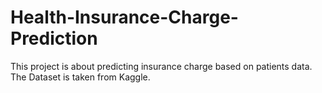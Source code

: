 # Health-Insurance-Charge-Prediction

This project is about predicting insurance charge based on patients data.
The Dataset is taken from Kaggle.
